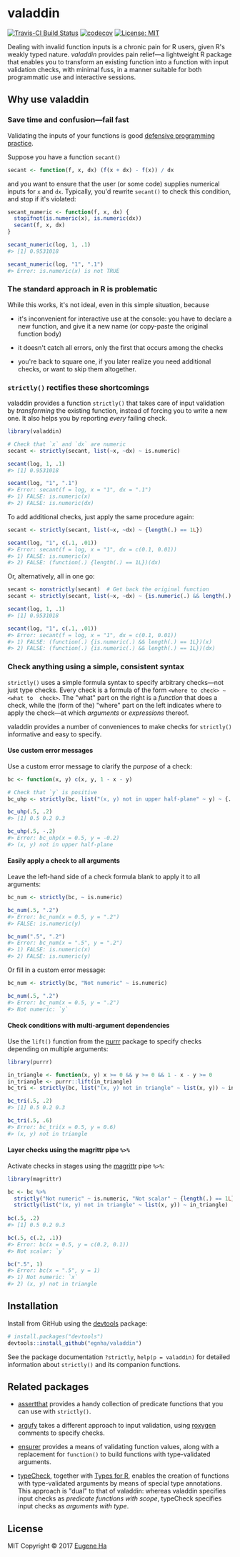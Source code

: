 # valaddin

[![Travis-CI Build Status](https://travis-ci.org/egnha/valaddin.svg?branch=master)](https://travis-ci.org/egnha/valaddin)
[![codecov](https://codecov.io/gh/egnha/valaddin/branch/master/graph/badge.svg)](https://codecov.io/gh/egnha/valaddin)
 [![License: MIT](https://img.shields.io/badge/License-MIT-yellow.svg)](https://opensource.org/licenses/MIT)

Dealing with invalid function inputs is a chronic pain for R users, given R's
weakly typed nature. _valaddin_ provides pain relief—a lightweight R package
that enables you to transform an existing function into a function with input
validation checks, with minimal fuss, in a manner suitable for both programmatic
use and interactive sessions.

## Why use valaddin

### Save time and confusion—fail fast

Validating the inputs of your functions is good [defensive programming 
practice](http://adv-r.had.co.nz/Exceptions-Debugging.html#defensive-programming).

Suppose you have a function `secant()`

```R
secant <- function(f, x, dx) (f(x + dx) - f(x)) / dx
```

and you want to ensure that the user (or some code) supplies numerical inputs
for `x` and `dx`. Typically, you'd rewrite `secant()` to check this condition,
and stop if it's violated:

```R
secant_numeric <- function(f, x, dx) {
  stopifnot(is.numeric(x), is.numeric(dx))
  secant(f, x, dx)
}

secant_numeric(log, 1, .1)
#> [1] 0.9531018

secant_numeric(log, "1", ".1")
#> Error: is.numeric(x) is not TRUE
```

### The standard approach in R is problematic

While this works, it's not ideal, even in this simple situation, because

* it's inconvenient for interactive use at the console: you have to declare a 
new function, and give it a new name (or copy-paste the original function body)

* it doesn't catch all errors, only the first that occurs among the checks

* you're back to square one, if you later realize you need additional checks, or want to skip them altogether.

### `strictly()` rectifies these shortcomings

valaddin provides a function `strictly()` that takes care of input validation by
_transforming_ the existing function, instead of forcing you to write a new one.
It also helps you by reporting _every_ failing check.

```R
library(valaddin)

# Check that `x` and `dx` are numeric
secant <- strictly(secant, list(~x, ~dx) ~ is.numeric)

secant(log, 1, .1)
#> [1] 0.9531018

secant(log, "1", ".1")
#> Error: secant(f = log, x = "1", dx = ".1")
#> 1) FALSE: is.numeric(x)
#> 2) FALSE: is.numeric(dx)
```

To add additional checks, just apply the same procedure again:

```R
secant <- strictly(secant, list(~x, ~dx) ~ {length(.) == 1L})

secant(log, "1", c(.1, .01))
#> Error: secant(f = log, x = "1", dx = c(0.1, 0.01))
#> 1) FALSE: is.numeric(x)
#> 2) FALSE: (function(.) {length(.) == 1L})(dx)
```

Or, alternatively, all in one go:

```R
secant <- nonstrictly(secant)  # Get back the original function
secant <- strictly(secant, list(~x, ~dx) ~ {is.numeric(.) && length(.) == 1L})

secant(log, 1, .1)
#> [1] 0.9531018

secant(log, "1", c(.1, .01))
#> Error: secant(f = log, x = "1", dx = c(0.1, 0.01))
#> 1) FALSE: (function(.) {is.numeric(.) && length(.) == 1L})(x)
#> 2) FALSE: (function(.) {is.numeric(.) && length(.) == 1L})(dx)
```

### Check anything using a simple, consistent syntax

`strictly()` uses a simple formula syntax to specify arbitrary checks—not just 
type checks. Every check is a formula of the form `<where to check> ~ <what to 
check>`. The "what" part on the right is a _function_ that does a check, while
the (form of the) "where" part on the left indicates where to apply the
check—at which _arguments_ or _expressions_ thereof.

valaddin provides a number of conveniences to make checks for `strictly()`
informative and easy to specify.

#### Use custom error messages

Use a custom error message to clarify the _purpose_ of a check:

```R
bc <- function(x, y) c(x, y, 1 - x - y)

# Check that `y` is positive
bc_uhp <- strictly(bc, list("(x, y) not in upper half-plane" ~ y) ~ {. > 0})

bc_uhp(.5, .2)
#> [1] 0.5 0.2 0.3

bc_uhp(.5, -.2)
#> Error: bc_uhp(x = 0.5, y = -0.2)
#> (x, y) not in upper half-plane
```

#### Easily apply a check to all arguments

Leave the left-hand side of a check formula blank to apply it to all arguments:

```R
bc_num <- strictly(bc, ~ is.numeric)

bc_num(.5, ".2")
#> Error: bc_num(x = 0.5, y = ".2")
#> FALSE: is.numeric(y)

bc_num(".5", ".2")
#> Error: bc_num(x = ".5", y = ".2")
#> 1) FALSE: is.numeric(x)
#> 2) FALSE: is.numeric(y)
```

Or fill in a custom error message:

```R
bc_num <- strictly(bc, "Not numeric" ~ is.numeric)

bc_num(.5, ".2")
#> Error: bc_num(x = 0.5, y = ".2")
#> Not numeric: `y`
```

#### Check conditions with multi-argument dependencies

Use the `lift()` function from the [purrr](https://github.com/hadley/purrr)
package to specify checks depending on multiple arguments:

```R
library(purrr)

in_triangle <- function(x, y) x >= 0 && y >= 0 && 1 - x - y >= 0
in_triangle <- purrr::lift(in_triangle)
bc_tri <- strictly(bc, list("(x, y) not in triangle" ~ list(x, y)) ~ in_triangle)

bc_tri(.5, .2)
#> [1] 0.5 0.2 0.3

bc_tri(.5, .6)
#> Error: bc_tri(x = 0.5, y = 0.6)
#> (x, y) not in triangle
```

#### Layer checks using the magrittr pipe `%>%`

Activate checks in stages using the
[magrittr](https://github.com/tidyverse/magrittr) pipe `%>%`:

```R
library(magrittr)

bc <- bc %>%
  strictly("Not numeric" ~ is.numeric, "Not scalar" ~ {length(.) == 1L}) %>%
  strictly(list("(x, y) not in triangle" ~ list(x, y)) ~ in_triangle)
                   
bc(.5, .2)
#> [1] 0.5 0.2 0.3

bc(.5, c(.2, .1))
#> Error: bc(x = 0.5, y = c(0.2, 0.1))
#> Not scalar: `y`

bc(".5", 1)
#> Error: bc(x = ".5", y = 1)
#> 1) Not numeric: `x`
#> 2) (x, y) not in triangle
```

## Installation

Install from GitHub using the [devtools](https://github.com/hadley/devtools)
package:

```R
# install.packages("devtools")
devtools::install_github("egnha/valaddin")
```

See the package documentation `?strictly`, `help(p = valaddin)` for detailed 
information about `strictly()` and its companion functions.

## Related packages

* [assertthat](https://github.com/hadley/assertthat) provides a handy collection
of predicate functions that you can use with `strictly()`.

* [argufy](https://github.com/gaborcsardi/argufy) takes a different approach to
input validation, using [roxygen](https://github.com/klutometis/roxygen)
comments to specify checks.

* [ensurer](https://github.com/smbache/ensurer) provides a means of validating
function values, along with a replacement for `function()` to build functions
with type-validated arguments.

* [typeCheck](https://github.com/jimhester/typeCheck), together with [Types for
R](https://github.com/jimhester/types), enables the creation of functions with
type-validated arguments by means of special type annotations. This approach is
"dual" to that of valaddin: whereas valaddin specifies input checks as
_predicate functions with scope_, typeCheck specifies input checks as _arguments
with type_.

## License

MIT Copyright © 2017 [Eugene Ha](https://github.com/egnha)
